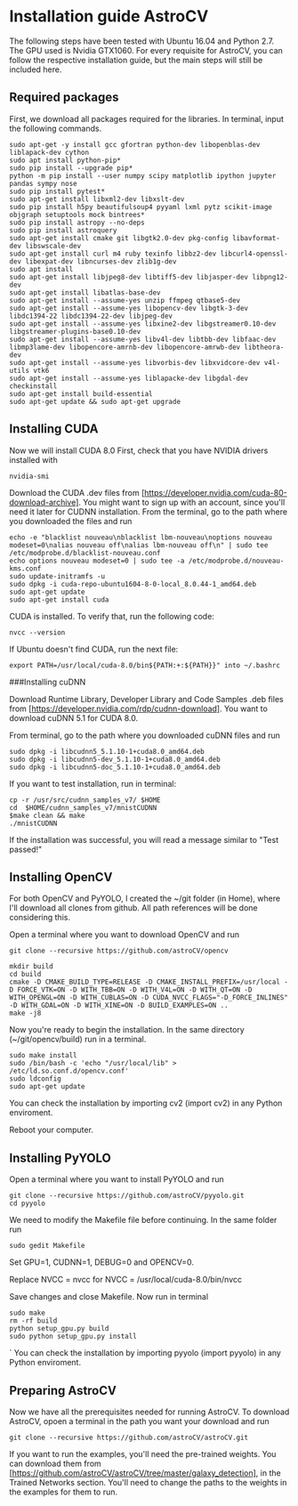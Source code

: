 # Installation guide AstroCV
The following steps have been tested with Ubuntu 16.04 and Python 2.7. The GPU used is Nvidia GTX1060. For every requisite for AstroCV, you can follow the respective installation guide, but the main steps will still be included here.

## Required packages
First, we download all packages required for the libraries. In terminal, input the following commands.


```
sudo apt-get -y install gcc gfortran python-dev libopenblas-dev liblapack-dev cython
sudo apt install python-pip*
sudo pip install --upgrade pip*
python -m pip install --user numpy scipy matplotlib ipython jupyter pandas sympy nose 
sudo pip install pytest*
sudo apt-get install libxml2-dev libxslt-dev 
sudo pip install h5py beautifulsoup4 pyyaml lxml pytz scikit-image objgraph setuptools mock bintrees*
sudo pip install astropy --no-deps
sudo pip install astroquery
sudo apt-get install cmake git libgtk2.0-dev pkg-config libavformat-dev libswscale-dev
sudo apt-get install curl m4 ruby texinfo libbz2-dev libcurl4-openssl-dev libexpat-dev libncurses-dev zlib1g-dev
sudo apt install
sudo apt-get install libjpeg8-dev libtiff5-dev libjasper-dev libpng12-dev
sudo apt-get install libatlas-base-dev
sudo apt-get install --assume-yes unzip ffmpeg qtbase5-dev
sudo apt-get install --assume-yes libopencv-dev libgtk-3-dev libdc1394-22 libdc1394-22-dev libjpeg-dev
sudo apt-get install --assume-yes libxine2-dev libgstreamer0.10-dev libgstreamer-plugins-base0.10-dev
sudo apt-get install --assume-yes libv4l-dev libtbb-dev libfaac-dev libmp3lame-dev libopencore-amrnb-dev libopencore-amrwb-dev libtheora-dev
sudo apt-get install --assume-yes libvorbis-dev libxvidcore-dev v4l-utils vtk6
sudo apt-get install --assume-yes liblapacke-dev libgdal-dev checkinstall
sudo apt-get install build-essential
sudo apt-get update && sudo apt-get upgrade
```



## Installing CUDA

Now we will install CUDA 8.0 First, check that you have NVIDIA drivers installed with
```
nvidia-smi
```
Download the CUDA .dev files from [https://developer.nvidia.com/cuda-80-download-archive]. You might want to sign up with an account, since you'll need it later for CUDNN installation. From the terminal, go to the path where you downloaded the files and run

```
echo -e "blacklist nouveau\nblacklist lbm-nouveau\noptions nouveau modeset=0\nalias nouveau off\nalias lbm-nouveau off\n" | sudo tee /etc/modprobe.d/blacklist-nouveau.conf
echo options nouveau modeset=0 | sudo tee -a /etc/modprobe.d/nouveau-kms.conf
sudo update-initramfs -u
sudo dpkg -i cuda-repo-ubuntu1604-8-0-local_8.0.44-1_amd64.deb
sudo apt-get update
sudo apt-get install cuda
```
CUDA is installed. To verify that, run the following code:

```
nvcc --version
```

If Ubuntu doesn't find CUDA, run the next file:

```
export PATH=/usr/local/cuda-8.0/bin${PATH:+:${PATH}}" into ~/.bashrc

```

###Installing cuDNN

Download Runtime Library, Developer Library and Code Samples .deb files from [https://developer.nvidia.com/rdp/cudnn-download]. You want to download cuDNN 5.1 for CUDA 8.0.

From terminal, go to the path where you downloaded cuDNN files and run

```
sudo dpkg -i libcudnn5_5.1.10-1+cuda8.0_amd64.deb 
sudo dpkg -i libcudnn5-dev_5.1.10-1+cuda8.0_amd64.deb 
sudo dpkg -i libcudnn5-doc_5.1.10-1+cuda8.0_amd64.deb 

```

If you want to test installation, run in terminal:

```
cp -r /usr/src/cudnn_samples_v7/ $HOME
cd  $HOME/cudnn_samples_v7/mnistCUDNN
$make clean && make
./mnistCUDNN

```
If the installation was successful, you will read a message similar to "Test passed!"


## Installing OpenCV

For both OpenCV and PyYOLO, I created the ~/git folder (in Home), where I'll download all clones from github. All path references will be done considering this.

Open a terminal where you want to download OpenCV and run

```
git clone --recursive https://github.com/astroCV/opencv

mkdir build
cd build
cmake -D CMAKE_BUILD_TYPE=RELEASE -D CMAKE_INSTALL_PREFIX=/usr/local -D FORCE_VTK=ON -D WITH_TBB=ON -D WITH_V4L=ON -D WITH_QT=ON -D WITH_OPENGL=ON -D WITH_CUBLAS=ON -D CUDA_NVCC_FLAGS="-D_FORCE_INLINES" -D WITH_GDAL=ON -D WITH_XINE=ON -D BUILD_EXAMPLES=ON ..
make -j8
```


Now you're ready to begin the installation. In the same directory (~/git/opencv/build) run in a terminal.

```
sudo make install
sudo /bin/bash -c 'echo "/usr/local/lib" > /etc/ld.so.conf.d/opencv.conf'
sudo ldconfig
sudo apt-get update
```
You can check the installation by importing cv2 (import cv2) in any Python enviroment.

Reboot your computer.

## Installing PyYOLO

Open a terminal where you want to install PyYOLO and run

```
git clone --recursive https://github.com/astroCV/pyyolo.git
cd pyyolo
```
We need to modify the Makefile file before continuing. In the same folder run
```
sudo gedit Makefile
```
Set GPU=1, CUDNN=1, DEBUG=0 and OPENCV=0.

Replace NVCC = nvcc for NVCC = /usr/local/cuda-8.0/bin/nvcc

Save changes and close Makefile. Now run in terminal

```
sudo make
rm -rf build
python setup_gpu.py build
sudo python setup_gpu.py install
```
`
You can check the installation by importing pyyolo (import pyyolo) in any Python enviroment.

## Preparing AstroCV

Now we have all the prerequisites needed for running AstroCV. To download AstroCV, opoen a terminal in the path you want your download and run

```
git clone --recursive https://github.com/astroCV/astroCV.git

```
If you want to run the examples, you'll need the pre-trained weights. You can download them from [https://github.com/astroCV/astroCV/tree/master/galaxy_detection], in the Trained Networks section. You'll need to change the paths to the weights in the examples for them to run.
